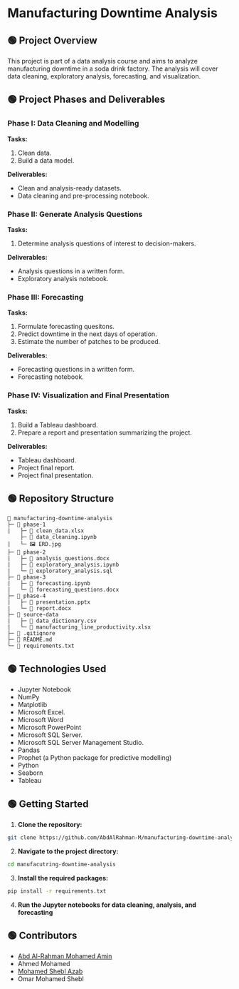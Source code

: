 # Manufacturing Downtime Analysis

## 🟢 Project Overview

This project is part of a data analysis course and aims to analyze manufacturing downtime in a soda drink factory. The analysis will cover data cleaning, exploratory analysis, forecasting, and visualization.

## 🟢 Project Phases and Deliverables

### Phase I: Data Cleaning and Modelling

**Tasks:**

1. Clean data.
2. Build a data model.

**Deliverables:**

- Clean and analysis-ready datasets.
- Data cleaning and pre-processing notebook.

### Phase II: Generate Analysis Questions

**Tasks:**

1. Determine analysis questions of interest to decision-makers.

**Deliverables:**

- Analysis questions in a written form.
- Exploratory analysis notebook.

### Phase III: Forecasting

**Tasks:**

1. Formulate forecasting quesitons.
2. Predict downtime in the next days of operation.
3. Estimate the number of patches to be produced.

**Deliverables:**

- Forecasting questions in a written form.
- Forecasting notebook.

### Phase IV: Visualization and Final Presentation

**Tasks:**

1. Build a Tableau dashboard.
2. Prepare a report and presentation summarizing the project.

**Deliverables:**

- Tableau dashboard.
- Project final report.
- Project final presentation.

## 🟢 Repository Structure

```
📁 manufacturing-downtime-analysis
├─ 📁 phase-1
|   ├─ 📃 clean_data.xlsx
    ├─ 📃 data_cleaning.ipynb
|   └─ 🖼️ ERD.jpg
├─ 📁 phase-2
|   ├─ 📃 analysis_questions.docx
|   ├─ 📃 exploratory_analysis.ipynb
|   └─ 📃 exploratory_analysis.sql
├─ 📁 phase-3
|   ├─ 📃 forecasting.ipynb
|   └─ 📃 forecasting_questions.docx
├─ 📁 phase-4
|   ├─ 📃 presentation.pptx
|   └─ 📃 report.docx
├─ 📁 source-data
|   ├─ 📃 data_dictionary.csv
|   └─ 📃 manufacturing_line_productivity.xlsx
├─ 📃 .gitignore
├─ 📃 README.md
└─ 📃 requirements.txt
```

## 🟢 Technologies Used

- Jupyter Notebook
- NumPy
- Matplotlib
- Microsoft Excel.
- Microsoft Word
- Microsoft PowerPoint
- Microsoft SQL Server.
- Microsoft SQL Server Management Studio.
- Pandas
- Prophet (a Python package for predictive modelling)
- Python
- Seaborn
- Tableau

## 🟢 Getting Started

1. **Clone the repository:**

```bash
git clone https://github.com/AbdAlRahman-M/manufacturing-downtime-analysis.git
```

2. **Navigate to the project directory:**

```bash
cd manufacutring-downtime-analysis
```

3. **Install the required packages:**

```bash
pip install -r requirements.txt
```

4. **Run the Jupyter notebooks for data cleaning, analysis, and forecasting**

## 🟢 Contributors

- [Abd Al-Rahman Mohamed Amin](https://github.com/AbdAlRahman-M)
- Ahmed Mohamed
- [Mohamed Shebl Azab](https://github.com/Shebl83)
- Omar Mohamed Shebl
